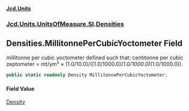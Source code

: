 #### [Jcd.Units](index.md 'index')
### [Jcd.Units.UnitsOfMeasure.SI](Jcd.Units.UnitsOfMeasure.SI.md 'Jcd.Units.UnitsOfMeasure.SI').[Densities](Densities.md 'Jcd.Units.UnitsOfMeasure.SI.Densities')

## Densities.MillitonnePerCubicYoctometer Field

millitonne per cubic yoctometer defined such that: centitonne per cubic zeptometer = mt/ym³ × (1.0/10.0)/((1.0/1000.0)*(1.0/1000.0)*(1.0/1000.0)).

```csharp
public static readonly Density MillitonnePerCubicYoctometer;
```

#### Field Value
[Density](Density.md 'Jcd.Units.UnitTypes.Density')